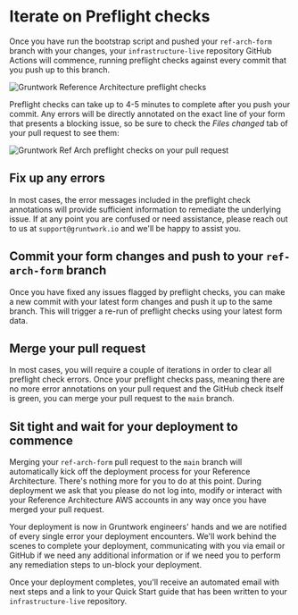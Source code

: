 # Iterate on Preflight checks

Once you have run the bootstrap script and pushed your `ref-arch-form` branch with your changes, your `infrastructure-live` repository GitHub Actions will commence, running
preflight checks against every commit that you push up to this branch.

![Gruntwork Reference Architecture preflight checks](/img/preflight1.png)

Preflight checks can take up to 4-5 minutes to complete after you push your commit. Any errors will be
directly annotated on the exact line of your form that presents a blocking issue, so be sure to check the *Files changed* tab of your pull request to see them:

![Gruntwork Ref Arch preflight checks on your pull request](/img/preflight-error-on-pr.png)

## Fix up any errors

In most cases, the error messages included in the preflight check annotations will provide sufficient information to remediate the underlying issue. If at any point you are confused or
need assistance, please reach out to us at `support@gruntwork.io` and we'll be happy to assist you.

## Commit your form changes and push to your `ref-arch-form` branch

Once you have fixed any issues flagged by preflight checks, you can make a new commit with your latest form changes and push it up to the same branch. This will trigger a re-run of preflight
checks using your latest form data.

## Merge your pull request

In most cases, you will require a couple of iterations in order to clear all preflight check errors. Once your preflight checks pass, meaning there are no more error annotations on your pull request
and the GitHub check itself is green, you can merge your pull request to the `main` branch.

## Sit tight and wait for your deployment to commence

Merging your `ref-arch-form` pull request to the `main` branch will automatically kick off the deployment process for your Reference Architecture. There's nothing more for you to do at this point. During deployment we ask
that you please do not log into, modify or interact with your Reference Architecture AWS accounts in any way once you have merged your pull request.

Your deployment is now in Gruntwork engineers' hands and we are notified of every single error your deployment encounters. We'll work behind the scenes to complete your deployment, communicating with you via email or GitHub if we need
any additional information or if we need you to perform any remediation steps to un-block your deployment.

Once your deployment completes, you'll receive an automated email with next steps and a link to your Quick Start guide that has been written to your `infrastructure-live` repository.


<!-- ##DOCS-SOURCER-START
{
  "sourcePlugin": "local-copier",
  "hash": "907b3fe21493ddb8ad228622c219515f"
}
##DOCS-SOURCER-END -->
